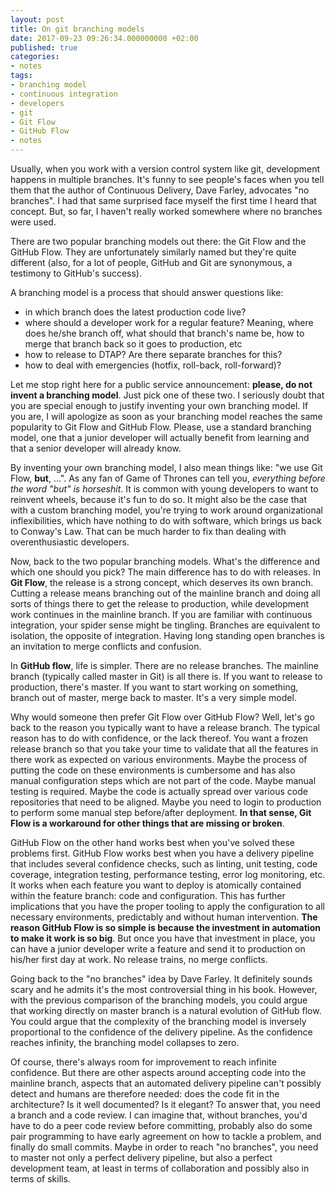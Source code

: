 ```yaml
---
layout: post
title: On git branching models
date: 2017-09-23 09:26:34.000000000 +02:00
published: true
categories:
- notes
tags:
- branching model
- continuous integration
- developers
- git
- Git Flow
- GitHub Flow
- notes
---
```


Usually, when you work with a version control system like git, development happens in multiple branches. It's funny to see people's faces when you tell them that the author of Continuous Delivery, Dave Farley, advocates "no branches". I had that same surprised face myself the first time I heard that concept. But, so far, I haven't really worked somewhere where no branches were used.

<!--more-->

There are two popular branching models out there: the Git Flow and the GitHub Flow. They are unfortunately similarly named but they're quite different (also, for a lot of people, GitHub and Git are synonymous, a testimony to GitHub's success).

A branching model is a process that should answer questions like:
<ul>
<li>in which branch does the latest production code live?</li>
<li>where should a developer work for a regular feature? Meaning, where does he/she branch off, what should that branch's name be, how to merge that branch back so it goes to production, etc</li>
<li>how to release to DTAP? Are there separate branches for this?</li>
<li>how to deal with emergencies (hotfix, roll-back, roll-forward)?</li>
</ul>

Let me stop right here for a public service announcement: <strong>please, do not invent a branching model</strong>. Just pick one of these two. I seriously doubt that you are special enough to justify inventing your own branching model. If you are, I will apologize as soon as your branching model reaches the same popularity to Git Flow and GitHub Flow. Please, use a standard branching model, one that a junior developer will actually benefit from learning and that a senior developer will already know.

By inventing your own branching model, I also mean things like: "we use Git Flow, <strong>but</strong>, ...". As any fan of Game of Thrones can tell you, <em>everything before the word "but" is horseshit</em>. It is common with young developers to want to reinvent wheels, because it's fun to do so. It might also be the case that with a custom branching model, you're trying to work around organizational inflexibilities, which have nothing to do with software, which brings us back to Conway's Law. That can be much harder to fix than dealing with overenthusiastic developers.

Now, back to the two popular branching models. What's the difference and which one should you pick? The main difference has to do with releases. In <strong>Git Flow</strong>, the release is a strong concept, which deserves its own branch. Cutting a release means branching out of the mainline branch and doing all sorts of things there to get the release to production, while development work continues in the mainline branch. If you are familiar with continuous integration, your spider sense might be tingling. Branches are equivalent to isolation, the opposite of integration. Having long standing open branches is an invitation to merge conflicts and confusion.

In <strong>GitHub flow</strong>, life is simpler. There are no release branches. The mainline branch (typically called master in Git) is all there is. If you want to release to production, there's master. If you want to start working on something, branch out of master, merge back to master. It's a very simple model.

Why would someone then prefer Git Flow over GitHub Flow? Well, let's go back to the reason you typically want to have a release branch. The typical reason has to do with confidence, or the lack thereof. You want a frozen release branch so that you take your time to validate that all the features in there work as expected on various environments. Maybe the process of putting the code on these environments is cumbersome and has also manual configuration steps which are not part of the code. Maybe manual testing is required. Maybe the code is actually spread over various code repositories that need to be aligned. Maybe you need to login to production to perform some manual step before/after deployment. <strong>In that sense, Git Flow is a workaround for other things that are missing or broken</strong>.

GitHub Flow on the other hand works best when you've solved these problems first. GitHub Flow works best when you have a delivery pipeline that includes several confidence checks, such as linting, unit testing, code coverage, integration testing, performance testing, error log monitoring, etc. It works when each feature you want to deploy is atomically contained within the feature branch: code and configuration. This has further implications that you have the proper tooling to apply the configuration to all necessary environments, predictably and without human intervention. <strong>The reason GitHub Flow is so simple is because the investment in automation to make it work is so big</strong>. But once you have that investment in place, you can have a junior developer write a feature and send it to production on his/her first day at work. No release trains, no merge conflicts.

Going back to the "no branches" idea by Dave Farley. It definitely sounds scary and he admits it's the most controversial thing in his book. However, with the previous comparison of the branching models, you could argue that working directly on master branch is a natural evolution of GitHub flow. You could argue that the complexity of the branching model is inversely proportional to the confidence of the delivery pipeline. As the confidence reaches infinity, the branching model collapses to zero.

Of course, there's always room for improvement to reach infinite confidence. But there are other aspects around accepting code into the mainline branch, aspects that an automated delivery pipeline can't possibly detect and humans are therefore needed: does the code fit in the architecture? Is it well documented? Is it elegant? To answer that, you need a branch and a code review. I can imagine that, without branches, you'd have to do a peer code review before committing, probably also do some pair programming to have early agreement on how to tackle a problem, and finally do small commits. Maybe in order to reach "no branches", you need to master not only a perfect delivery pipeline, but also a perfect development team, at least in terms of collaboration and possibly also in terms of skills.
